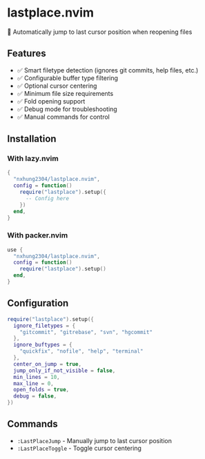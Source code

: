 # lastplace.nvim

🎯 Automatically jump to last cursor position when reopening files

## Features

- ✅ Smart filetype detection (ignores git commits, help files, etc.)
- ✅ Configurable buffer type filtering
- ✅ Optional cursor centering
- ✅ Minimum file size requirements
- ✅ Fold opening support
- ✅ Debug mode for troubleshooting
- ✅ Manual commands for control

## Installation

### With lazy.nvim
```lua
{
  "nxhung2304/lastplace.nvim",
  config = function()
    require("lastplace").setup({
      -- Config here
    })
  end,
}
```

### With packer.nvim
```lua
use {
  "nxhung2304/lastplace.nvim",
  config = function()
    require("lastplace").setup()
  end,
}
```

## Configuration

```lua
require("lastplace").setup({
  ignore_filetypes = {
    "gitcommit", "gitrebase", "svn", "hgcommit"
  },
  ignore_buftypes = {
    "quickfix", "nofile", "help", "terminal"
  },
  center_on_jump = true,
  jump_only_if_not_visible = false,
  min_lines = 10,
  max_line = 0,
  open_folds = true,
  debug = false,
})
```

## Commands

- `:LastPlaceJump` - Manually jump to last cursor position
- `:LastPlaceToggle` - Toggle cursor centering
